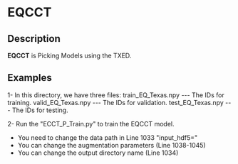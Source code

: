 # EQCCT

## Description

**EQCCT** is Picking Models using the TXED.

## Examples
1- In this directory, we have three files:
train_EQ_Texas.npy --- The IDs for training.
valid_EQ_Texas.npy --- The IDs for validation.
test_EQ_Texas.npy  --- The IDs for testing.

2- Run the "ECCT_P_Train.py" to train the EQCCT model.
* You need to change the data path in Line 1033 "input_hdf5="
* You can change the augmentation parameters (Line 1038-1045)
* You can change the output directory name (Line 1034)
